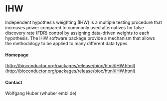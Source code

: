 # IHW
Independent hypothesis weighting (IHW) is a multiple testing procedure that increases power compared to commonly used alternatives for false discovery rate (FDR) control by assigning data-driven weights to each hypothesis.  The IHW software package provide a mechanism that allows the methodology to be applied to many different data types.

#### Homepage
[http://bioconductor.org/packages/release/bioc/html/IHW.html](http://bioconductor.org/packages/release/bioc/html/IHW.html)

#### Contact
Wolfgang Huber (whuber <at> embl <dot> de)

